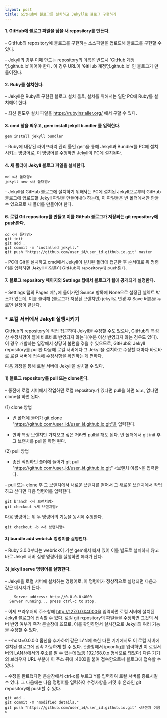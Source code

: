 ```yaml
---
layout: post
title: GitHub에 블로그를 설치하고 Jekyll로 블로그 구현하기
---
```



#### 1. GitHub에 블로그 파일을 담을 새 repository를 만든다.

\- GitHub의 repository에 블로그를 구현하는 소스파일을 업로드해 블로그를 구현할 수 있다. 

\- Jekyll의 경우 이때 만드는 repository의 이름은 반드시 'GitHub 계정명.github.io'이어야 한다. 이 경우 URL이 'GitHub 계정명.github.io' 인 블로그가 만들어진다.



#### 2. Ruby를 설치한다.

\- Jekyll은 Ruby로 구현된 블로그 설치 툴로, 설치를 위해서는 일단 PC에 Ruby를 설치해야 한다.

\- 최신 윈도우 설치 파일을 <https://rubyinstaller.org/> 에서 구할 수 있다.

  
  

#### 3. cmd 창을 띄우고, gem install jekyll bundler 를 입력한다.

```HTML
gem install jekyll bundler
```

\- Ruby에 내장된 라이브러리 관리 툴인 gem을 통해 Jekyll과 Bundler를 PC에 설치시키는 명령어로, 이 명령어를 수행하면 Jekyll이 PC에 설치된다.



  
#### 4. 새 폴더에 Jekyll 블로그 파일을 설치한다.


```
md <새 폴더명>
jekyll new <새 폴더명>
```

\- Jekyll을 GitHub 블로그에 설치하기 위해서는 PC에 설치된 Jekyll으로부터 GitHub 블로그에 업로드할 Jekyll 파일을 만들어내야 하는데, 이 파일들은 빈 폴더에서만 만들 수 있으므로 새 폴더를 만들어야 한다.


  

#### 6. 로컬 Git repository를 만들고 이를 GitHub 블로그가 저장되는 git repository에 push한다.


```
cd <새 폴더명>
git init
git add .
git commit -m "installed jekyll."
git push "https://github.com/user_id/user_id.github.io.git" master
```

\- PC에 Git을 설치하고 cmd에서 Jekyll이 설치된 폴더에 접근한 후 순서대로 위 명령어를 입력하면 Jekyll 파일들이 GitHub의 repository에 push된다.


#### 7. 블로그 repository 페이지의 Settings 탭에서 블로그가 웹에 공개되게 설정한다.

\- Settings 탭의 Pages 메뉴에 들어가면 Source 항목에 None으로 설정된 셀렉트 박스가 있는데, 이를 클릭해 (블로그가 저장된 브랜치인) jekyll로 변경 후 Save 버튼을 누르면 설정이 끝난다. 





### \* 로컬 서버에서 Jekyll 실행시키기


GitHub의 repository에 직접 접근하여 Jekyll을 수정할 수도 있으나, GitHub의 특성상 수정사항이 웹에 바로바로 반영되지 않는다(수분 이상 반영되지 않는 경우도 있다). 이 경우 개발하는 입장에서
상당히 불편을 겪을 수 있으므로, GitHub의 Jekyll repository를 pull한 다음에 로컬 서버에다 그 Jekyll을 설치하고 수정할 때마다 바로바로 로컬 서버에 접속해 수정사항을 확인하는 게 편하다.

다음 과정을 통해 로컬 서버에 Jekyll을 설치할 수 있다.


#### 1) 블로그 repository를 pull 또는 clone한다.

\- 종전에 로컬 서버에서 작업하던 로컬 repository가 있다면 pull을 하면 되고, 없다면 clone을 하면 된다.

(1) clone 방법

- 빈 폴더에 들어가 git clone "https://github.com/user_id/user_id.github.io.git"을 입력한다.

- 만약 특정 브랜치만 가져오고 싶은 거라면 pull을 해도 된다. 빈 폴더에서 git init 후 그 브랜치를 pull을 하면 된다.

(2) pull 방법

- 종전 작업하던 폴더에 들어가 git pull "https://github.com/user_id/user_id.github.io.git" \<브랜치 이름\>을 입력한다.

\- pull 또는 clone 후 그 브랜치에서 새로운 브랜치를 뻗어서 그 새로운 브랜치에서 작업하고 싶다면 다음 명령어를 입력한다.

```
git branch <새 브랜치명>
git checkout <새 브랜치명>
```

다음 명령어는 위 두 명령어의 기능을 동시에 수행한다.

```
git checkout -b <새 브랜치명>
```


#### 2) bundle add webrick 명령어를 실행한다.

\- Ruby 3.0.0부터는 webrick이 기본 gem에서 빠져 있어 이를 별도로 설치하지 않고 바로 Jekyll 서버 실행 명령어를 실행하면 에러가 난다. 


 #### 3) jekyll serve 명령어를 실행한다.

\- Jekyll을 로컬 서버에 설치하는 명령어로, 이 명령어가 정상적으로 실행되면 다음과 같은 메시지가 뜬다.

```HTML
    Server address: http://0.0.0.0:4000
  Server running... press ctrl-c to stop.
```

\- 이제 브라우저의 주소창에 http://127.0.0.1:4000을 입력하면 로컬 서버에 설치된 Jekyll 블로그에 접속할 수 있다. 로컬 git repository의 파일들을 수정하면 그것의 서버 반영 여부가 즉각 콘솔창에 뜨므로, 이를 확인하면서 실시간으로 Jekyll의 여러 기능을 수정할 수 있다.

\- \--host=0.0.0.0 옵션을 추가하여 같은 LAN에 속한 다른 기기에서도 이 로컬 서버에 설치된 블로그에 접속 가능하게 할 수 있다. 콘솔창에서 ipconfig를 입력하면 이 로컬서버의 LAN상에서의 주소를 알 수 있는데(보통 192.168.0.x 형식으로 돼있다) 다른 기기의 브라우저 URL 부분에 이 주소 뒤에 :4000을 붙여 접속함으로써 블로그에 접속할 수 있다.

\- 수정을 완료했다면 콘솔창에서 ctrl-c를 누르고 Y를 입력하여 로컬 서버를 종료시킬 수 있다. 그 다음에는 다음 명령어를 입력하여 수정사항을 커밋 후 온라인 git repository에 push할 수 있다.

```
git add .
git commit -m "modified details."
git push "https://github.com/user_id/user_id.github.io.git" <브랜치 이름>
```
